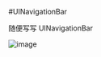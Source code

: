#UINavigationBar

随便写写 UINavigationBar

![image](https://github.com/andyysea/UINavigationBarClearColor/blob/master/DynamicGraph.gif)

